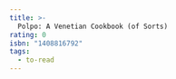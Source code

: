 ```yaml
---
title: >-
  Polpo: A Venetian Cookbook (of Sorts)
rating: 0
isbn: "1408816792"
tags:
  - to-read
---
```


